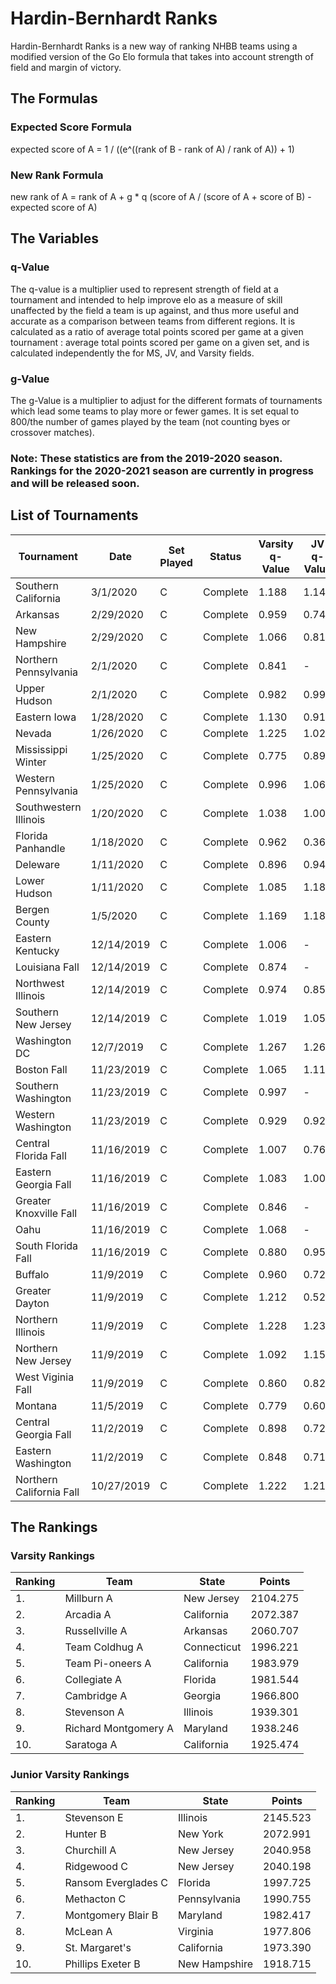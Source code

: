 # Hardin-Bernhardt Ranks
Hardin-Bernhardt Ranks is a new way of ranking NHBB teams using a modified version of the Go Elo formula that takes into account strength of field and margin of victory.

## The Formulas
### Expected Score Formula
expected score of A = 1 / ((e^((rank of B - rank of A) / rank of A)) + 1)

### New Rank Formula
new rank of A = rank of A + g * q (score of A / (score of A + score of B) - expected score of A)

## The Variables
### q-Value
The q-value is a multiplier used to represent strength of field at a tournament and intended to help improve elo as a measure of skill unaffected by the field a team is up against, and thus more useful and accurate as a comparison between teams from different regions. It is calculated as a ratio of average total points scored per game at a given tournament : average total points scored per game on a given set, and is calculated independently the for MS, JV, and Varsity fields.
### g-Value
The g-Value is a multiplier to adjust for the different formats of tournaments which lead some teams to play more or fewer games. It is set equal to 800/the number of games played by the team (not counting byes or crossover matches).


### Note: These statistics are from the 2019-2020 season. Rankings for the 2020-2021 season are currently in progress and will be released soon.
## List of Tournaments
Tournament|Date|Set Played|Status|Varsity q-Value|JV q-Value
---|---|---|---|---|---
Southern California|3/1/2020|C|Complete|1.188|1.147
Arkansas|2/29/2020|C|Complete|0.959|0.743
New Hampshire|2/29/2020|C|Complete|1.066|0.818
Northern Pennsylvania|2/1/2020|C|Complete|0.841|-
Upper Hudson|2/1/2020|C|Complete|0.982|0.990
Eastern Iowa|1/28/2020|C|Complete|1.130|0.917
Nevada|1/26/2020|C|Complete|1.225|1.020
Mississippi Winter|1/25/2020|C|Complete|0.775|0.892
Western Pennsylvania|1/25/2020|C|Complete|0.996|1.062
Southwestern Illinois|1/20/2020|C|Complete|1.038|1.001
Florida Panhandle|1/18/2020|C|Complete|0.962|0.360
Deleware|1/11/2020|C|Complete|0.896|0.941
Lower Hudson|1/11/2020|C|Complete|1.085|1.182
Bergen County|1/5/2020|C|Complete|1.169|1.180
Eastern Kentucky|12/14/2019|C|Complete|1.006|-
Louisiana Fall|12/14/2019|C|Complete|0.874|-
Northwest Illinois|12/14/2019|C|Complete|0.974|0.852
Southern New Jersey|12/14/2019|C|Complete|1.019|1.056
Washington DC|12/7/2019|C|Complete|1.267|1.261
Boston Fall|11/23/2019|C|Complete|1.065|1.118
Southern Washington|11/23/2019|C|Complete|0.997|-
Western Washington|11/23/2019|C|Complete|0.929|0.929
Central Florida Fall|11/16/2019|C|Complete|1.007|0.767
Eastern Georgia Fall|11/16/2019|C|Complete|1.083|1.000
Greater Knoxville Fall|11/16/2019|C|Complete|0.846|-
Oahu|11/16/2019|C|Complete|1.068|-
South Florida Fall|11/16/2019|C|Complete|0.880|0.959
Buffalo|11/9/2019|C|Complete|0.960|0.727
Greater Dayton|11/9/2019|C|Complete|1.212|0.521
Northern Illinois|11/9/2019|C|Complete|1.228|1.235
Northern New Jersey|11/9/2019|C|Complete|1.092|1.154
West Viginia Fall|11/9/2019|C|Complete|0.860|0.828
Montana|11/5/2019|C|Complete|0.779|0.608
Central Georgia Fall|11/2/2019|C|Complete|0.898|0.723
Eastern Washington|11/2/2019|C|Complete|0.848|0.718
Northern California Fall|10/27/2019|C|Complete|1.222|1.213

## The Rankings

### Varsity Rankings
Ranking|Team|State|Points
---|---|---|---
1.|Millburn A|New Jersey|2104.275
2.|Arcadia A|California|2072.387
3.|Russellville A|Arkansas|2060.707
4.|Team Coldhug A|Connecticut|1996.221
5.|Team Pi-oneers A|California|1983.979
6.|Collegiate A|Florida|1981.544
7.|Cambridge A|Georgia|1966.800
8.|Stevenson A|Illinois|1939.301
9.|Richard Montgomery A|Maryland|1938.246
10.|Saratoga A|California|1925.474

### Junior Varsity Rankings
Ranking|Team|State|Points
---|---|---|---
1.|Stevenson E|Illinois|2145.523
2.|Hunter B|New York|2072.991
3.|Churchill A|New Jersey|2040.958
4.|Ridgewood C|New Jersey|2040.198
5.|Ransom Everglades C|Florida|1997.725
6.|Methacton C|Pennsylvania|1990.755
7.|Montgomery Blair B|Maryland|1982.417
8.|McLean A|Virginia|1977.806
9.|St. Margaret's|California|1973.390
10.|Phillips Exeter B|New Hampshire|1918.715
